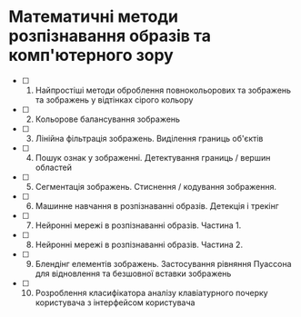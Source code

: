 # Математичні методи розпізнавання образів та комп'ютерного зору

- [ ] 1. Найпростіші методи оброблення повнокольорових та зображень та зображень у відтінках сірого кольору
- [ ] 2. Кольорове балансування зображень
- [ ] 3. Лінійна фільтрація зображень. Виділення границь об'єктів
- [ ] 4. Пошук ознак у зображенні. Детектування границь / вершин областей
- [ ] 5. Сегментація зображень. Стиснення / кодування зображення.
- [ ] 6. Машинне навчання в розпізнаванні образів. Детекція і трекінг
- [ ] 7. Нейронні мережі в розпізнаванні образів. Частина 1.
- [ ] 8. Нейронні мережі в розпізнаванні образів. Частина 2.
- [ ] 9. Блендінг елементів зображень. Застосування рівняння Пуассона для відновлення та безшовної вставки зображень
- [ ] 10. Розроблення класифікатора аналізу клавіатурного почерку користувача з інтерфейсом користувача